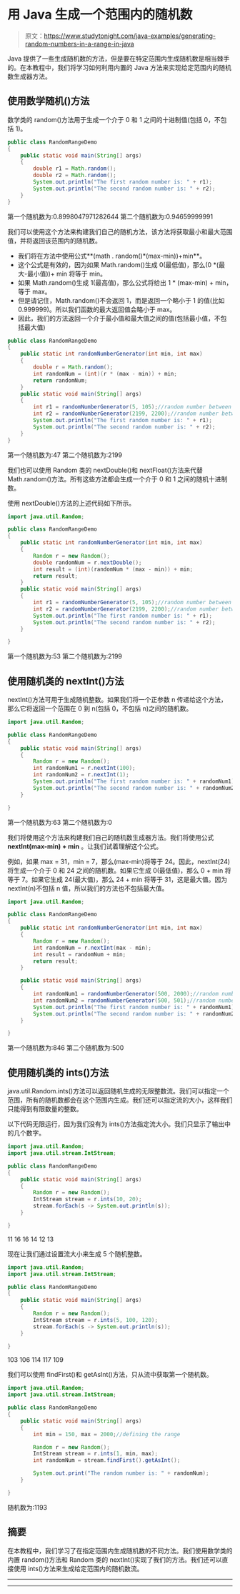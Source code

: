 # 用 Java 生成一个范围内的随机数

> 原文：<https://www.studytonight.com/java-examples/generating-random-numbers-in-a-range-in-java>

Java 提供了一些生成随机数的方法，但是要在特定范围内生成随机数是相当棘手的。在本教程中，我们将学习如何利用内置的 Java 方法来实现给定范围内的随机数生成器方法。

## 使用数学随机()方法

数学类的 random()方法用于生成一个介于 0 和 1 之间的十进制值(包括 0，不包括 1)。

```java
public class RandomRangeDemo
{
	public static void main(String[] args)
	{
		double r1 = Math.random();
		double r2 = Math.random();
		System.out.println("The first random number is: " + r1);
		System.out.println("The second random number is: " + r2);
	}
}
```

第一个随机数为:0.8998047971282644
第二个随机数为:0.94659999991

我们可以使用这个方法来构建我们自己的随机方法，该方法将获取最小和最大范围值，并将返回该范围内的随机数。

*   我们将在方法中使用公式**(math . random()*(max-min))+min**。
*   这个公式是有效的，因为如果 Math.random()生成 0(最低值)，那么(0 *(最大-最小值))+ min 将等于 min。
*   如果 Math.random()生成 1(最高值)，那么公式将给出 1 * (max-min) + min，等于 max。
*   但是请记住，Math.random()不会返回 1，而是返回一个略小于 1 的值(比如 0.999999)。所以我们函数的最大返回值会略小于 max。
*   因此，我们的方法返回一个介于最小值和最大值之间的值(包括最小值，不包括最大值)

```java
public class RandomRangeDemo
{
	public static int randomNumberGenerator(int min, int max)
	{
		double r = Math.random();
		int randomNum = (int)(r * (max - min)) + min;
		return randomNum;
	}
	public static void main(String[] args)
	{
		int r1 = randomNumberGenerator(5, 105);//random number between 5 and 105
		int r2 = randomNumberGenerator(2199, 2200);//random number between 2199 and 2200
		System.out.println("The first random number is: " + r1);
		System.out.println("The second random number is: " + r2);
	}
} 
```

第一个随机数为:47
第二个随机数为:2199

我们也可以使用 Random 类的 nextDouble()和 nextFloat()方法来代替 Math.random()方法。所有这些方法都会生成一个介于 0 和 1 之间的随机十进制数。

使用 nextDouble()方法的上述代码如下所示。

```java
import java.util.Random;

public class RandomRangeDemo
{
	public static int randomNumberGenerator(int min, int max)
	{
		Random r = new Random();
		double randomNum = r.nextDouble();
		int result = (int)(randomNum * (max - min)) + min;
		return result;
	}
	public static void main(String[] args)
	{
		int r1 = randomNumberGenerator(5, 105);//random number between 5 and 105
		int r2 = randomNumberGenerator(2199, 2200);//random number between 2199 and 2200
		System.out.println("The first random number is: " + r1);
		System.out.println("The second random number is: " + r2);
	}

}
```

第一个随机数为:53
第二个随机数为:2199

## 使用随机类的 nextInt()方法

nextInt()方法可用于生成随机整数。如果我们将一个正参数 n 传递给这个方法，那么它将返回一个范围在 0 到 n(包括 0，不包括 n)之间的随机数。

```java
import java.util.Random;

public class RandomRangeDemo
{
	public static void main(String[] args)
	{
		Random r = new Random();
		int randomNum1 = r.nextInt(100);
		int randomNum2 = r.nextInt(1);
		System.out.println("The first random number is: " + randomNum1);
		System.out.println("The second random number is: " + randomNum2);
	}

} 
```

第一个随机数为:63
第二个随机数为:0

我们将使用这个方法来构建我们自己的随机数生成器方法。我们将使用公式 **nextInt(max-min) + min** 。让我们试着理解这个公式。

例如，如果 max = 31，min = 7，那么(max-min)将等于 24。因此，nextInt(24)将生成一个介于 0 和 24 之间的随机数。如果它生成 0(最低值)，那么 0 + min 将等于 7。如果它生成 24(最大值)，那么 24 + min 将等于 31，这是最大值。因为 nextInt(n)不包括 n 值，所以我们的方法也不包括最大值。

```java
import java.util.Random;

public class RandomRangeDemo
{
	public static int randomNumberGenerator(int min, int max)
	{
		Random r = new Random();
		int randomNum = r.nextInt(max - min);
		int result = randomNum + min;
		return result;
	}

	public static void main(String[] args)
	{
		int randomNum1 = randomNumberGenerator(500, 2000);//random number between 500 and 2000
		int randomNum2 = randomNumberGenerator(500, 501);//random number between 500 and 501
		System.out.println("The first random number is: " + randomNum1);
		System.out.println("The second random number is: " + randomNum2);
	}

} 
```

第一个随机数为:846
第二个随机数为:500

## 使用随机类的 ints()方法

java.util.Random.ints()方法可以返回随机生成的无限整数流。我们可以指定一个范围，所有的随机数都会在这个范围内生成。我们还可以指定流的大小，这样我们只能得到有限数量的整数。

以下代码无限运行，因为我们没有为 ints()方法指定流大小。我们只显示了输出中的几个数字。

```java
import java.util.Random;
import java.util.stream.IntStream;

public class RandomRangeDemo
{	
	public static void main(String[] args)
	{
		Random r = new Random();
		IntStream stream = r.ints(10, 20);
		stream.forEach(s -> System.out.println(s));
	}

} 
```

11
16
16
14
12
13

现在让我们通过设置流大小来生成 5 个随机整数。

```java
import java.util.Random;
import java.util.stream.IntStream;

public class RandomRangeDemo
{	
	public static void main(String[] args)
	{
		Random r = new Random();
		IntStream stream = r.ints(5, 100, 120);
		stream.forEach(s -> System.out.println(s));
	}

} 
```

103
106
114
117
109

我们可以使用 findFirst()和 getAsInt()方法，只从流中获取第一个随机数。

```java
import java.util.Random;
import java.util.stream.IntStream;

public class RandomRangeDemo
{	
	public static void main(String[] args)
	{
		int min = 150, max = 2000;//defining the range

		Random r = new Random();
		IntStream stream = r.ints(1, min, max);
		int randomNum = stream.findFirst().getAsInt();

		System.out.print("The random number is: " + randomNum);
	}

} 
```

随机数为:1193

## 摘要

在本教程中，我们学习了在指定范围内生成随机数的不同方法。我们使用数学类的内置 random()方法和 Random 类的 nextInt()实现了我们的方法。我们还可以直接使用 ints()方法来生成给定范围内的随机数流。

* * *

* * *